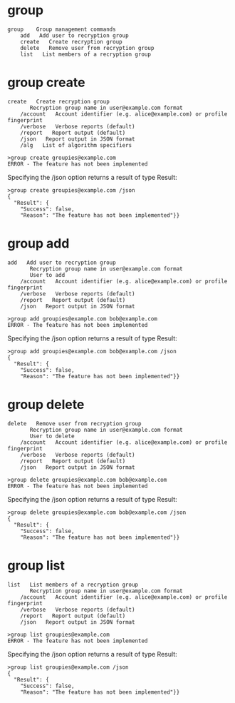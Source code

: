 

# group

````
group    Group management commands
    add   Add user to recryption group
    create   Create recryption group
    delete   Remove user from recryption group
    list   List members of a recryption group
````


# group create

````
create   Create recryption group
       Recryption group name in user@example.com format
    /account   Account identifier (e.g. alice@example.com) or profile fingerprint
    /verbose   Verbose reports (default)
    /report   Report output (default)
    /json   Report output in JSON format
    /alg   List of algorithm specifiers
````

````
>group create groupies@example.com
ERROR - The feature has not been implemented
````

Specifying the /json option returns a result of type Result:

````
>group create groupies@example.com /json
{
  "Result": {
    "Success": false,
    "Reason": "The feature has not been implemented"}}
````

# group add

````
add   Add user to recryption group
       Recryption group name in user@example.com format
       User to add
    /account   Account identifier (e.g. alice@example.com) or profile fingerprint
    /verbose   Verbose reports (default)
    /report   Report output (default)
    /json   Report output in JSON format
````

````
>group add groupies@example.com bob@example.com
ERROR - The feature has not been implemented
````

Specifying the /json option returns a result of type Result:

````
>group add groupies@example.com bob@example.com /json
{
  "Result": {
    "Success": false,
    "Reason": "The feature has not been implemented"}}
````

# group delete

````
delete   Remove user from recryption group
       Recryption group name in user@example.com format
       User to delete
    /account   Account identifier (e.g. alice@example.com) or profile fingerprint
    /verbose   Verbose reports (default)
    /report   Report output (default)
    /json   Report output in JSON format
````

````
>group delete groupies@example.com bob@example.com
ERROR - The feature has not been implemented
````

Specifying the /json option returns a result of type Result:

````
>group delete groupies@example.com bob@example.com /json
{
  "Result": {
    "Success": false,
    "Reason": "The feature has not been implemented"}}
````

# group list

````
list   List members of a recryption group
       Recryption group name in user@example.com format
    /account   Account identifier (e.g. alice@example.com) or profile fingerprint
    /verbose   Verbose reports (default)
    /report   Report output (default)
    /json   Report output in JSON format
````

````
>group list groupies@example.com
ERROR - The feature has not been implemented
````

Specifying the /json option returns a result of type Result:

````
>group list groupies@example.com /json
{
  "Result": {
    "Success": false,
    "Reason": "The feature has not been implemented"}}
````

